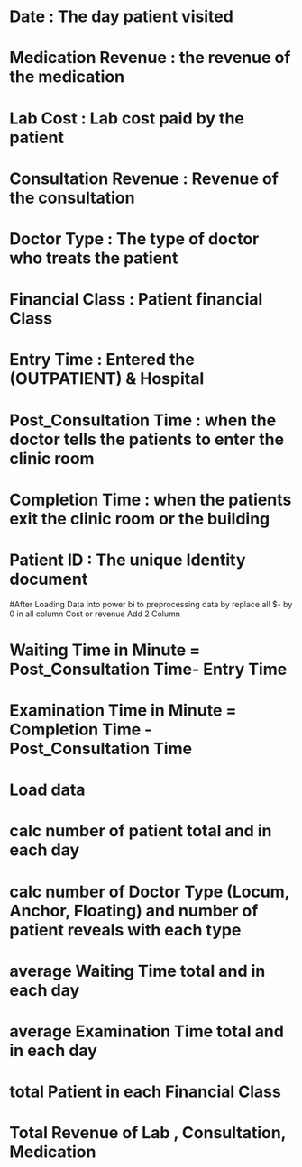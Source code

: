 # Date : The day patient visited

# Medication Revenue : the revenue of the medication

# Lab Cost : Lab cost paid by the patient

# Consultation Revenue : Revenue of the consultation

# Doctor Type : The type of doctor who treats the patient

# Financial Class : Patient financial Class

# Entry Time : Entered the (OUTPATIENT) & Hospital

# Post_Consultation Time : when the doctor tells the patients to enter the clinic room

# Completion Time : when the patients exit the clinic room or the building

# Patient ID : The unique Identity document

#After Loading Data into power bi to preprocessing data by replace all $- by 0 in all column Cost or revenue 
Add 2 Column 

# Waiting Time  in Minute = Post_Consultation Time- Entry Time
# Examination Time in Minute = Completion Time - Post_Consultation Time
# Load data 
# calc number of patient total and in each day
# calc number of Doctor Type (Locum, Anchor, Floating) and number of patient reveals  with each type
# average Waiting Time total and in each day
# average Examination Time total and in each day
# total Patient in each Financial Class 
# Total Revenue of Lab , Consultation, Medication






